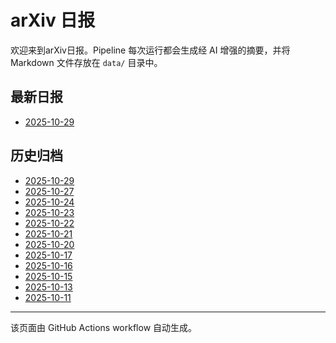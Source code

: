 # arXiv 日报

欢迎来到arXiv日报。Pipeline 每次运行都会生成经 AI 增强的摘要，并将 Markdown 文件存放在 `data/` 目录中。

## 最新日报
- [2025-10-29](data/2025-10-29.html)

## 历史归档
- [2025-10-29](data/2025-10-29.html)
- [2025-10-27](data/2025-10-27.html)
- [2025-10-24](data/2025-10-24.html)
- [2025-10-23](data/2025-10-23.html)
- [2025-10-22](data/2025-10-22.html)
- [2025-10-21](data/2025-10-21.html)
- [2025-10-20](data/2025-10-20.html)
- [2025-10-17](data/2025-10-17.html)
- [2025-10-16](data/2025-10-16.html)
- [2025-10-15](data/2025-10-15.html)
- [2025-10-13](data/2025-10-13.html)
- [2025-10-11](data/2025-10-11.html)

---
该页面由 GitHub Actions workflow 自动生成。

